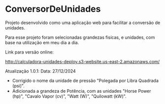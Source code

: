# ConversorDeUnidades

Projeto desenvolvido como uma aplicação web para facilitar a conversão de unidades.

Para esse projeto foram selecionadas grandezas fisícas, e unidades, com base na utilização em meu dia a dia.

Link para versão online:

http://calculadora-unidades-deploy.s3-website.us-east-2.amazonaws.com/

Atualização 1.0.1:
Data: 27/12/2024

- Corrigido o nome da unidade de pressão "Polegada por Libra Quadrada (psi)".
- Adicionada a grandeza de Potência, com as unidades "Horse Power (hp)", "Cavalo Vapor (cv)", "Watt (W)", "Quilowatt (kW)".
